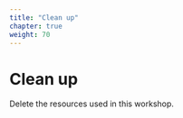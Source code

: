 ```yaml
---
title: "Clean up"
chapter: true
weight: 70
---
```


# Clean up

Delete the resources used in this workshop.

